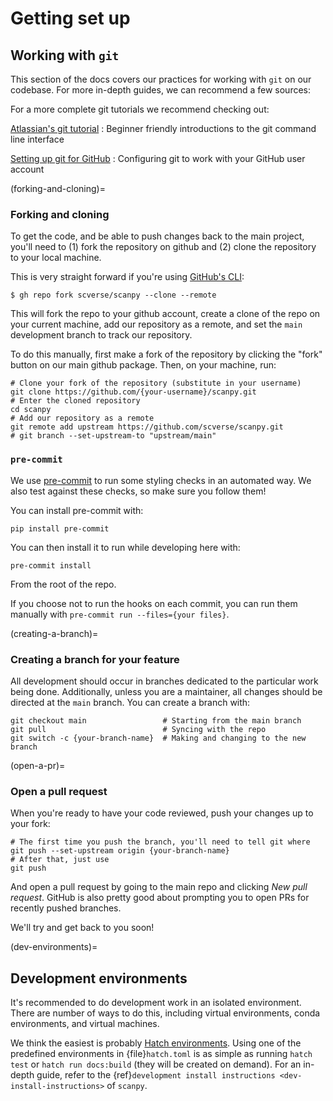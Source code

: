 # Getting set up

## Working with `git`

This section of the docs covers our practices for working with `git` on our codebase. For more in-depth guides, we can recommend a few sources:

For a more complete git tutorials we recommend checking out:

[Atlassian's git tutorial](https://www.atlassian.com/git/tutorials)
: Beginner friendly introductions to the git command line interface

[Setting up git for GitHub](https://docs.github.com/en/free-pro-team@latest/github/getting-started-with-github/set-up-git)
: Configuring git to work with your GitHub user account

(forking-and-cloning)=

### Forking and cloning

To get the code, and be able to push changes back to the main project, you'll need to (1) fork the repository on github and (2) clone the repository to your local machine.

This is very straight forward if you're using [GitHub's CLI](https://cli.github.com):

```shell
$ gh repo fork scverse/scanpy --clone --remote
```

This will fork the repo to your github account, create a clone of the repo on your current machine, add our repository as a remote, and set the `main` development branch to track our repository.

To do this manually, first make a fork of the repository by clicking the "fork" button on our main github package. Then, on your machine, run:

```shell
# Clone your fork of the repository (substitute in your username)
git clone https://github.com/{your-username}/scanpy.git
# Enter the cloned repository
cd scanpy
# Add our repository as a remote
git remote add upstream https://github.com/scverse/scanpy.git
# git branch --set-upstream-to "upstream/main"
```

### `pre-commit`

We use [pre-commit](https://pre-commit.com) to run some styling checks in an automated way.
We also test against these checks, so make sure you follow them!

You can install pre-commit with:

```shell
pip install pre-commit
```

You can then install it to run while developing here with:

```shell
pre-commit install
```

From the root of the repo.

If you choose not to run the hooks on each commit, you can run them manually with `pre-commit run --files={your files}`.

(creating-a-branch)=

### Creating a branch for your feature

All development should occur in branches dedicated to the particular work being done.
Additionally, unless you are a maintainer, all changes should be directed at the `main` branch.
You can create a branch with:

```shell
git checkout main                 # Starting from the main branch
git pull                          # Syncing with the repo
git switch -c {your-branch-name}  # Making and changing to the new branch
```

(open-a-pr)=

### Open a pull request

When you're ready to have your code reviewed, push your changes up to your fork:

```shell
# The first time you push the branch, you'll need to tell git where
git push --set-upstream origin {your-branch-name}
# After that, just use
git push
```

And open a pull request by going to the main repo and clicking *New pull request*.
GitHub is also pretty good about prompting you to open PRs for recently pushed branches.

We'll try and get back to you soon!

(dev-environments)=

## Development environments

It's recommended to do development work in an isolated environment.
There are number of ways to do this, including virtual environments, conda environments, and virtual machines.

We think the easiest is probably [Hatch environments][].
Using one of the predefined environments in {file}`hatch.toml` is as simple as running `hatch test` or `hatch run docs:build` (they will be created on demand).
For an in-depth guide, refer to the {ref}`development install instructions <dev-install-instructions>` of `scanpy`.

[hatch environments]: https://hatch.pypa.io/latest/tutorials/environment/basic-usage/

